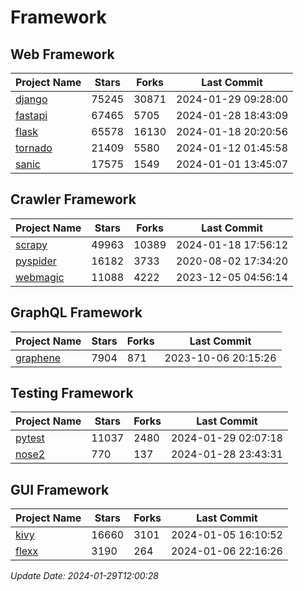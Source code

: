 # Framework

## Web Framework
| Project Name | Stars | Forks | Last Commit |
| ------------ | ----- | ----- | ----------- |
| [django](https://github.com/django/django) | 75245 | 30871 | 2024-01-29 09:28:00 |
| [fastapi](https://github.com/tiangolo/fastapi) | 67465 | 5705 | 2024-01-28 18:43:09 |
| [flask](https://github.com/pallets/flask) | 65578 | 16130 | 2024-01-18 20:20:56 |
| [tornado](https://github.com/tornadoweb/tornado) | 21409 | 5580 | 2024-01-12 01:45:58 |
| [sanic](https://github.com/sanic-org/sanic) | 17575 | 1549 | 2024-01-01 13:45:07 |

## Crawler Framework
| Project Name | Stars | Forks | Last Commit |
| ------------ | ----- | ----- | ----------- |
| [scrapy](https://github.com/scrapy/scrapy) | 49963 | 10389 | 2024-01-18 17:56:12 |
| [pyspider](https://github.com/binux/pyspider) | 16182 | 3733 | 2020-08-02 17:34:20 |
| [webmagic](https://github.com/code4craft/webmagic) | 11088 | 4222 | 2023-12-05 04:56:14 |

## GraphQL Framework
| Project Name | Stars | Forks | Last Commit |
| ------------ | ----- | ----- | ----------- |
| [graphene](https://github.com/graphql-python/graphene) | 7904 | 871 | 2023-10-06 20:15:26 |

## Testing Framework
| Project Name | Stars | Forks | Last Commit |
| ------------ | ----- | ----- | ----------- |
| [pytest](https://github.com/pytest-dev/pytest) | 11037 | 2480 | 2024-01-29 02:07:18 |
| [nose2](https://github.com/nose-devs/nose2) | 770 | 137 | 2024-01-28 23:43:31 |

## GUI Framework
| Project Name | Stars | Forks | Last Commit |
| ------------ | ----- | ----- | ----------- |
| [kivy](https://github.com/kivy/kivy) | 16660 | 3101 | 2024-01-05 16:10:52 |
| [flexx](https://github.com/flexxui/flexx) | 3190 | 264 | 2024-01-06 22:16:26 |

*Update Date: 2024-01-29T12:00:28*